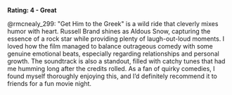 **Rating: 4 - Great**  

@rmcnealy_299: "Get Him to the Greek" is a wild ride that cleverly mixes humor with heart. Russell Brand shines as Aldous Snow, capturing the essence of a rock star while providing plenty of laugh-out-loud moments. I loved how the film managed to balance outrageous comedy with some genuine emotional beats, especially regarding relationships and personal growth. The soundtrack is also a standout, filled with catchy tunes that had me humming long after the credits rolled. As a fan of quirky comedies, I found myself thoroughly enjoying this, and I’d definitely recommend it to friends for a fun movie night.